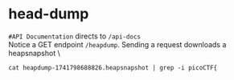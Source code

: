 # head-dump

`#API Documentation` directs to `/api-docs` \
Notice a GET endpoint `/heapdump`. Sending a request downloads a heapsnapshot \

```shell
cat heapdump-1741798688826.heapsnapshot | grep -i picoCTF{
```
